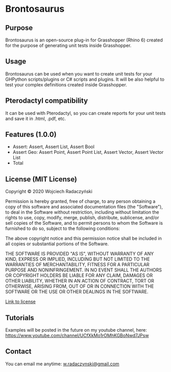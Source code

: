 # Brontosaurus

## Purpose

Brontosaurus is an open-source plug-in for Grasshopper (Rhino 6) created for the purpose of generating unit tests inside Grasshopper.

## Usage

Brontosaurus can be used when you want to create unit tests for your GHPython scripts/plugins or C# scripts and plugins. It will be also helpful to test your complex definitions created inside Grasshopper.

## Pterodactyl compatibility

It can be used with Pterodactyl, so you can create reports for your unit tests and save it in .html, .pdf, etc.

## Features (1.0.0)

- Assert: Assert, Assert List, Assert Bool
- Assert Geo: Assert Point, Assert Point List, Assert Vector, Assert Vector List
- Total

## License (MIT License)

Copyright © 2020 Wojciech Radaczyński

Permission is hereby granted, free of charge, to any person obtaining a copy of this software and associated documentation files (the "Software"), to deal in the Software without restriction, including without limitation the rights to use, copy, modify, merge, publish, distribute, sublicense, and/or sell copies of the Software, and to permit persons to whom the Software is furnished to do so, subject to the following conditions:

The above copyright notice and this permission notice shall be included in all copies or substantial portions of the Software.

THE SOFTWARE IS PROVIDED "AS IS", WITHOUT WARRANTY OF ANY KIND, EXPRESS OR IMPLIED, INCLUDING BUT NOT LIMITED TO THE WARRANTIES OF MERCHANTABILITY, FITNESS FOR A PARTICULAR PURPOSE AND NONINFRINGEMENT. IN NO EVENT SHALL THE AUTHORS OR COPYRIGHT HOLDERS BE LIABLE FOR ANY CLAIM, DAMAGES OR OTHER LIABILITY, WHETHER IN AN ACTION OF CONTRACT, TORT OR OTHERWISE, ARISING FROM, OUT OF OR IN CONNECTION WITH THE SOFTWARE OR THE USE OR OTHER DEALINGS IN THE SOFTWARE.

[Link to license](https://opensource.org/licenses/MIT)

## Tutorials

Examples will be posted in the future on my youtube channel, here: https://www.youtube.com/channel/UCfXkMo1rOMhKGBoNwd7JPsw

## Contact

You can email me anytime: w.radaczynski@gmail.com
